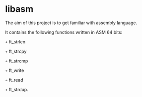 # libasm
The aim of this project is to get familiar with assembly language.

It contains the following functions written in ASM 64 bits:

◦ ft_strlen

◦ ft_strcpy

◦ ft_strcmp

◦ ft_write

◦ ft_read

◦ ft_strdup.
